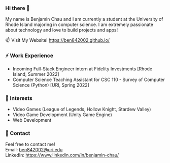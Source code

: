 ### Hi there 👋

My name is Benjamin Chau and I am currently a student at the University of Rhode Island majoring in computer science. I am extremely passionate about technology and love to build projects and apps!

📫 Visit My Website! https://ben842002.github.io/

### ⚡ Work Experience
- Incoming Full-Stack Engineer intern at Fidelity Investments [Rhode Island, Summer 2022]
- Computer Science Teaching Assistant for CSC 110 - Survey of Computer Science (Python) [URI, Spring 2022]

### 🌱 Interests
- Video Games (League of Legends, Hollow Knight, Stardew Valley)
- Video Game Development (Unity Game Engine)
- Web Development 

### 💬 Contact
Feel free to contact me!  
Email: ben842002@uri.edu  
LinkedIn: https://www.linkedin.com/in/benjamin-chau/

<!--
Here are some ideas to get you started:

- 🔭 I’m currently working on ...
- 🌱 I’m currently learning ...
- 👯 I’m looking to collaborate on ...
- 🤔 I’m looking for help with ...
- 💬 Ask me about ...
- 📫 How to reach me: ...
- 😄 Pronouns: ...
- ⚡ Fun fact: ...
-->
